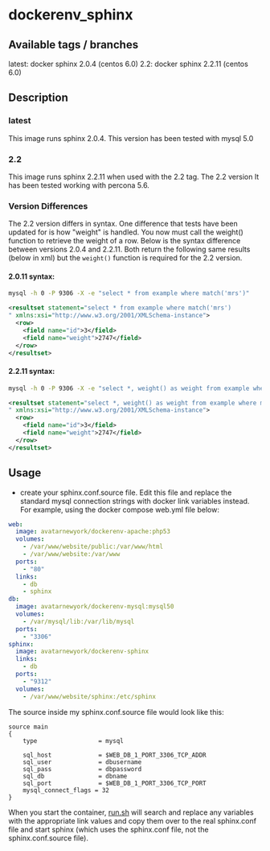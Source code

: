 # dockerenv_sphinx
## Available tags / branches
latest: docker sphinx 2.0.4 (centos 6.0)
2.2: docker sphinx 2.2.11 (centos 6.0)

## Description
### latest
This image runs sphinx 2.0.4.  This version has been tested with mysql 5.0

### 2.2
This image runs sphinx 2.2.11 when used with the 2.2 tag.  The 2.2 version It has been tested working with percona 5.6.  

### Version Differences
The 2.2 version differs in syntax.  One difference that tests have been updated for is how "weight" is handled.  You now must call the weight() function to retrieve the weight of a row.  Below is the syntax difference between versions 2.0.4 and 2.2.11.  Both return the following same results (below in xml) but the `weight()` function is required for the 2.2 version.

#### 2.0.11 syntax:
```bash
mysql -h 0 -P 9306 -X -e "select * from example where match('mrs')"
```

```xml
<resultset statement="select * from example where match('mrs')
" xmlns:xsi="http://www.w3.org/2001/XMLSchema-instance">
  <row>
    <field name="id">3</field>
    <field name="weight">2747</field>
  </row>
</resultset>
```

#### 2.2.11 syntax:
```bash
mysql -h 0 -P 9306 -X -e "select *, weight() as weight from example where match('mrs')"
```

```xml
<resultset statement="select *, weight() as weight from example where match('mrs')
" xmlns:xsi="http://www.w3.org/2001/XMLSchema-instance">
  <row>
    <field name="id">3</field>
    <field name="weight">2747</field>
  </row>
</resultset>
```

## Usage
* create your sphinx.conf.source file.  Edit this file and replace the standard mysql connection strings with docker link variables instead.  For example, using the docker compose web.yml file below: 

```yml
web:
  image: avatarnewyork/dockerenv-apache:php53
  volumes:
    - /var/www/website/public:/var/www/html
    - /var/www/website:/var/www
  ports:
    - "80"
  links:
    - db
    - sphinx
db:
  image: avatarnewyork/dockerenv-mysql:mysql50
  volumes:
    - /var/mysql/lib:/var/lib/mysql
  ports:
    - "3306"
sphinx:
  image: avatarnewyork/dockerenv-sphinx
  links:
    - db
  ports:
    - "9312"
  volumes:
    - /var/www/website/sphinx:/etc/sphinx
```

The source inside my sphinx.conf.source file would look like this:

```sphinx
source main
{
	type                 = mysql

	sql_host             = $WEB_DB_1_PORT_3306_TCP_ADDR
	sql_user             = dbusername
	sql_pass             = dbpassword
	sql_db               = dbname
	sql_port             = $WEB_DB_1_PORT_3306_TCP_PORT
	mysql_connect_flags = 32
}
```

When you start the container, [run.sh](https://github.com/avatarnewyork/dockerenv_sphinx/blob/master/run.sh) will search and replace any variables with the appropriate link values and copy them over to the real sphinx.conf file and start sphinx (which uses the sphinx.conf file, not the sphinx.conf.source file).
